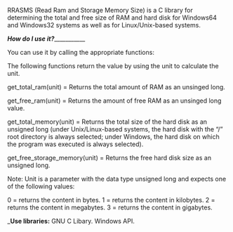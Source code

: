 RRASMS (Read Ram and Storage Memory Size) is a C library for determining the total and free size of RAM and hard disk for Windows64 and Windows32 systems as well as for Linux/Unix-based systems.

_______________________________________How do I use it?__________________________________________________

You can use it by calling the appropriate functions:

The following functions return the value by using the unit to calculate the unit.

get_total_ram(unit) = Returns the total amount of RAM as an unsinged long.

get_free_ram(unit) = Returns the amount of free RAM as an unsinged long value.

get_total_memory(unit) = Returns the total size of the hard disk as an unsigned long (under Unix/Linux-based systems, the hard disk with the “/” root directory is always selected; under Windows, the hard disk on which the program was executed is always selected).

get_free_storage_memory(unit) = Returns the free hard disk size as an unsigned long.

Note: Unit is a parameter with the data type unsigned long and expects one of the following values:

0 = returns the content in bytes.
1 = returns the content in kilobytes.
2 = returns the content in megabytes.
3 = returns the content in gigabytes.



_________________________________________________Use libraries:________________________________________________
GNU C Libary.
Windows API.